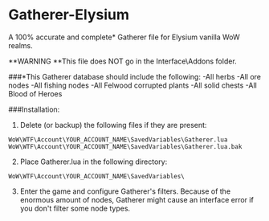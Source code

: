 # Gatherer-Elysium
A 100% accurate and complete* Gatherer file for Elysium vanilla WoW realms.

**WARNING
**This file does NOT go in the Interface\Addons folder.

###*This Gatherer database should include the following:
-All herbs
-All ore nodes
-All fishing nodes
-All Felwood corrupted plants
-All solid chests
-All Blood of Heroes


###Installation:
1. Delete (or backup) the following files if they are present:
```
WoW\WTF\Account\YOUR_ACCOUNT_NAME\SavedVariables\Gatherer.lua
WoW\WTF\Account\YOUR_ACCOUNT_NAME\SavedVariables\Gatherer.lua.bak
```

2. Place Gatherer.lua in the following directory:
```
WoW\WTF\Account\YOUR_ACCOUNT_NAME\SavedVariables\
```

3. Enter the game and configure Gatherer's filters. Because of the enormous amount of nodes, Gatherer might cause an interface error if you don't filter some node types.